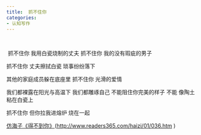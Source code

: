 ```yaml
---
title:  抓不住你
categories: 
- 认知写作
---
```

 
  
 抓不住你
我用白瓷烧制的丈夫
抓不住你
我的没有瑕疵的男子



抓不住你
丈夫擦拭白瓷
琐事纷纷落下


其他的家庭成员躲在底座里
抓不住你
光滑的爱情


我们都裸露在阳光与高温下
我们都雕琢自己
不能阻住你完美的样子
不能  像陶土  粘在白瓷上


抓不住你
但你拉我进熔炉
烧在一起


[仿海子《得不到你》]()(http://www.readers365.com/haizi/01/036.htm )

